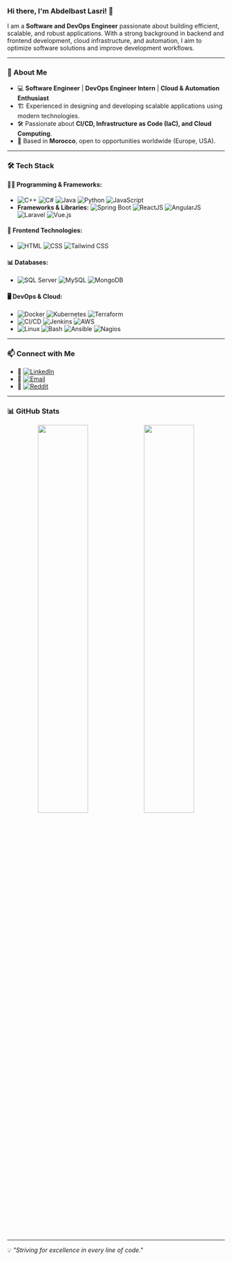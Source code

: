### Hi there, I'm Abdelbast Lasri! 👋

I am a **Software and DevOps Engineer** passionate about building efficient, scalable, and robust applications. With a strong background in backend and frontend development, cloud infrastructure, and automation, I aim to optimize software solutions and improve development workflows.

---

### 🚀 About Me
- 💻 **Software Engineer** | **DevOps Engineer Intern** | **Cloud & Automation Enthusiast**
- 🏗️ Experienced in designing and developing scalable applications using modern technologies.
- 🛠️ Passionate about **CI/CD, Infrastructure as Code (IaC), and Cloud Computing**.
- 📍 Based in **Morocco**, open to opportunities worldwide (Europe, USA).

---

### 🛠️ Tech Stack
#### **👨‍💻 Programming & Frameworks:**
- ![C++](https://img.shields.io/badge/C++-blue?style=flat&logo=c%2B%2B) ![C#](https://img.shields.io/badge/C%23-blueviolet?style=flat&logo=c-sharp) ![Java](https://img.shields.io/badge/Java-red?style=flat&logo=java) ![Python](https://img.shields.io/badge/Python-yellow?style=flat&logo=python) ![JavaScript](https://img.shields.io/badge/JavaScript-F7DF1E?style=flat&logo=javascript)
- **Frameworks & Libraries:** ![Spring Boot](https://img.shields.io/badge/Spring%20Boot-green?style=flat&logo=spring) ![ReactJS](https://img.shields.io/badge/React-blue?style=flat&logo=react) ![AngularJS](https://img.shields.io/badge/Angular-red?style=flat&logo=angular) ![Laravel](https://img.shields.io/badge/Laravel-orange?style=flat&logo=laravel) ![Vue.js](https://img.shields.io/badge/Vue.js-4FC08D?style=flat&logo=vue.js)

#### **🎨 Frontend Technologies:**
- ![HTML](https://img.shields.io/badge/HTML5-E34F26?style=flat&logo=html5&logoColor=white) ![CSS](https://img.shields.io/badge/CSS3-1572B6?style=flat&logo=css3&logoColor=white) ![Tailwind CSS](https://img.shields.io/badge/Tailwind_CSS-38B2AC?style=flat&logo=tailwind-css&logoColor=white)

#### **📊 Databases:**
- ![SQL Server](https://img.shields.io/badge/SQL%20Server-lightgray?style=flat&logo=microsoft-sql-server) ![MySQL](https://img.shields.io/badge/MySQL-blue?style=flat&logo=mysql) ![MongoDB](https://img.shields.io/badge/MongoDB-green?style=flat&logo=mongodb)

#### **🖥️ DevOps & Cloud:**
- ![Docker](https://img.shields.io/badge/Docker-blue?style=flat&logo=docker) ![Kubernetes](https://img.shields.io/badge/Kubernetes-blue?style=flat&logo=kubernetes) ![Terraform](https://img.shields.io/badge/Terraform-7B42BC?style=flat&logo=terraform)
- ![CI/CD](https://img.shields.io/badge/CI%2FCD-lightgray?style=flat&logo=github-actions) ![Jenkins](https://img.shields.io/badge/Jenkins-white?style=flat&logo=jenkins) ![AWS](https://img.shields.io/badge/AWS-orange?style=flat&logo=amazon-aws)
- ![Linux](https://img.shields.io/badge/Linux-black?style=flat&logo=linux) ![Bash](https://img.shields.io/badge/Bash-gray?style=flat&logo=gnu-bash) ![Ansible](https://img.shields.io/badge/Ansible-red?style=flat&logo=ansible) ![Nagios](https://img.shields.io/badge/Nagios-black?style=flat&logo=nagios)

---

### 📫 Connect with Me
- 🔗 [![LinkedIn](https://img.shields.io/badge/LinkedIn-blue?style=flat&logo=linkedin)](https://www.linkedin.com/in/abdelbast-lasri-583028199/)
- 📧 [![Email](https://img.shields.io/badge/Email-D14836?style=flat&logo=gmail&logoColor=white)](mailto:worklasri247@gmail.com)
- 🏴 [![Reddit](https://img.shields.io/badge/Reddit-orange?style=flat&logo=reddit)](https://www.reddit.com/user/ABLASRI/)

---

### 📊 GitHub Stats
<div align="center">
  <img src="https://github-readme-stats.vercel.app/api?username=AbdelbastLasri&show_icons=true&theme=radical" width="48%" />
  <img src="https://github-readme-stats.vercel.app/api/top-langs/?username=AbdelbastLasri&layout=compact&theme=radical" width="48%" />
</div>

---

💡 _"Striving for excellence in every line of code."_
